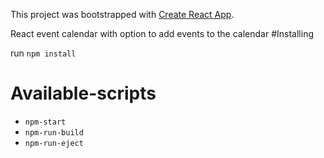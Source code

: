 This project was bootstrapped with [Create React App](https://github.com/facebookincubator/create-react-app).

React event calendar with option to add events to the calendar
#Installing

run  `npm install` 

# Available-scripts
  - `npm-start`
  - `npm-run-build`
  - `npm-run-eject`
